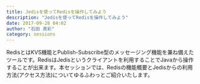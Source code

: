 ```yaml
---
title: Jedisを使ってRedisを操作してみよう
description: "Jedisを使ってRedisを操作してみよう"
date: 2017-09-28 04:02
author: "石田 真彩"
category: sessions
---
```

RedisとはKVS機能とPublish-Subscribe型のメッセージング機能を兼ね備えたツールです。RedisはJedisというクライアントを利用することでJavaから操作することが出来ます。本セッションでは、Redisの機能概要とJedisからの利用方法(アクセス方法)についてゆるふわっとご紹介いたします。